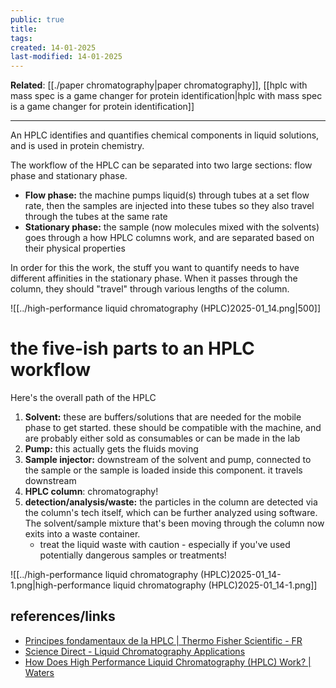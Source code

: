 ```yaml
---
public: true
title: 
tags: 
created: 14-01-2025
last-modified: 14-01-2025
---
```

**Related**: [[./paper chromatography|paper chromatography]], [[hplc with mass spec is a game changer for protein identification|hplc with mass spec is a game changer for protein identification]]

---
An HPLC identifies and quantifies chemical components in liquid solutions, and is used in protein chemistry.

The workflow of the HPLC can be separated into two large sections: flow phase and stationary phase.
* **Flow phase:** the machine pumps liquid(s) through tubes at a set flow rate, then the samples are injected into these tubes so they also travel through the tubes at the same rate
* **Stationary phase:** the sample (now molecules mixed with the solvents) goes through a how HPLC columns work, and are separated based on their physical properties

In order for this the work, the stuff you want to quantify needs to have different affinities in the stationary phase. When it passes through the column, they should "travel" through various lengths of the column.

![[../high-performance liquid chromatography (HPLC)2025-01_14.png|500]]

# the five-ish parts to an HPLC workflow
Here's the overall path of the HPLC
1. **Solvent:** these are buffers/solutions that are needed for the mobile phase to get started. these should be compatible with the machine, and are probably either sold as consumables or can be made in the lab
2. **Pump:** this actually gets the fluids moving
3. **Sample injector:** downstream of the solvent and pump, connected to the sample or the sample is loaded inside this component. it travels downstream
4. **HPLC column**: chromatography!
5. **detection/analysis/waste:** the particles in the column are detected via the column's tech itself, which can be further analyzed using software. The solvent/sample mixture that's been moving through the column now exits into a waste container.
	* treat the liquid waste with caution - especially if you've used potentially dangerous samples or treatments!


![[../high-performance liquid chromatography (HPLC)2025-01_14-1.png|high-performance liquid chromatography (HPLC)2025-01_14-1.png]]

## references/links
* [Principes fondamentaux de la HPLC \| Thermo Fisher Scientific - FR](https://www.thermofisher.com/fr/en/home/industrial/chromatography/chromatography-learning-center/liquid-chromatography-information/hplc-basics.html)
* [Science Direct - Liquid Chromatography Applications](https://www.sciencedirect.com/topics/chemical-engineering/liquid-chromatography-applications)
* [How Does High Performance Liquid Chromatography (HPLC) Work? \| Waters](https://www.waters.com/nextgen/en/education/primers/beginner-s-guide-to-liquid-chromatography/how-does-high-performance-liquid-chromatography-work.html?srsltid=AfmBOooAvu5ffdISbD6gZng4FD2nwpRDToe7GwimYgAo0iYJOATCAF1V)